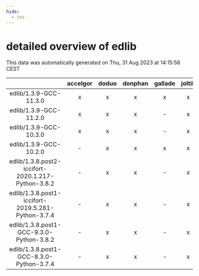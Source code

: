 ```yaml
---
hide:
  - toc
---
```


detailed overview of edlib
==========================


This data was automatically generated on Thu, 31 Aug 2023 at 14:15:56 CEST  

| |accelgor|doduo|donphan|gallade|joltik|skitty|swalot|victini|
| :---: | :---: | :---: | :---: | :---: | :---: | :---: | :---: | :---: |
|edlib/1.3.9-GCC-11.3.0|x|x|x|x|x|x|x|x|
|edlib/1.3.9-GCC-11.2.0|x|x|x|-|x|x|x|x|
|edlib/1.3.9-GCC-10.3.0|x|x|x|-|x|x|x|x|
|edlib/1.3.9-GCC-10.2.0|-|x|x|x|x|x|x|x|
|edlib/1.3.8.post2-iccifort-2020.1.217-Python-3.8.2|-|x|x|-|x|-|-|-|
|edlib/1.3.8.post1-iccifort-2019.5.281-Python-3.7.4|-|x|x|-|x|-|-|-|
|edlib/1.3.8.post1-GCC-9.3.0-Python-3.8.2|-|x|x|-|x|x|x|x|
|edlib/1.3.8.post1-GCC-8.3.0-Python-3.7.4|-|x|x|-|x|x|x|x|
